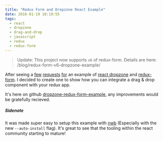 ```yaml
---
title: "Redux Form and Dropzone React Example"
date: 2016-01-19 10:19:55
tags:
  - react
  - dropzone
  - drag-and-drop
  - javascript
  - redux
  - redux-form
---
```


> Update: This project now supports `v6` of redux-form. Details are here: /blog/redux-form-v6-dropzone-example/

After seeing a [few](https://github.com/erikras/redux-form/issues/71#issuecomment-161063527) [requests](https://github.com/erikras/redux-form/issues/71#issuecomment-155882501) [for](https://github.com/erikras/redux-form/issues/71#issuecomment-172674992) an example of [ react dropzone](https://github.com/okonet/react-dropzone) and [redux-form](https://github.com/erikras/redux-form). I decided to create one to show how you can integrate a drag & drop component with your redux app.

It's here on github [dropzone-redux-form-example](https://github.com/BBB/dropzone-redux-form-example), any improvements would be gratefully recieved.

##### Sidenote

It was made super easy to setup this example with [nwb](https://github.com/insin/nwb) (Especially with the new `--auto-install` flag). It's great to see that the tooling within the react community starting to mature!
